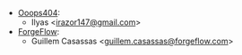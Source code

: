 - [Ooops404](https://www.ooops404.com):
  - Ilyas \<<irazor147@gmail.com>\>
- [ForgeFlow](http://www.forgeflow.com):
  - Guillem Casassas \<<guillem.casassas@forgeflow.com>\>
